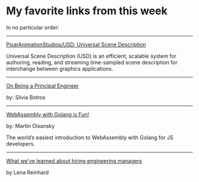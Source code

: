 # My favorite links from this week

In no particular order:

---

[PixarAnimationStudios/USD: Universal Scene Description](https://github.com/PixarAnimationStudios/USD)

Universal Scene Description (USD) is an efficient, scalable system for authoring, reading, and streaming time-sampled scene description for interchange between graphics applications.

---

[On Being a Principal Engineer](https://blog.dbsmasher.com/2019/01/28/on-being-a-principal-engineer.html)

by: Silvia Botros

---

[WebAssembly with Golang is Fun!](https://medium.com/@martinolsansky/webassembly-with-golang-is-fun-b243c0e34f02)

by: Martin Olsansky

The world’s easiest introduction to WebAssembly with Golang for JS developers.

---

[What we've learned about hiring engineering managers](https://circleci.com/blog/what-we-ve-learned-about-hiring-engineering-managers/)

by Lena Reinhard 


